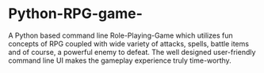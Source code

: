# Python-RPG-game-
A Python based command line Role-Playing-Game which utilizes fun concepts of RPG coupled with wide variety of attacks, spells, battle items and of course, a powerful enemy to defeat. The well designed user-friendly command line UI makes the gameplay experience truly time-worthy. 

